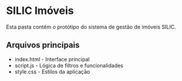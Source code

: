 # SILIC Imóveis

Esta pasta contém o protótipo do sistema de gestão de imóveis SILIC.

## Arquivos principais
- index.html - Interface principal
- script.js - Lógica de filtros e funcionalidades
- style.css - Estilos da aplicação
